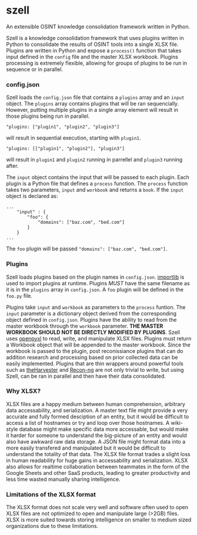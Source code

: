 # szell
An extensible OSINT knowledge consolidation framework written in Python.

Szell is a knowledge consolidation framework that uses plugins written in Python to consolidate the results of OSINT tools into a single XLSX file. Plugins are written in Python and expose a ```process()``` function that takes input defined in the ```config``` file and the master XLSX workbook. Plugins processing is extremely flexible, allowing for groups of plugins to be run in sequence or in parallel.

### config.json

Szell loads the ```config.json``` file that contains a ```plugins``` array and an ```input``` object. The ```plugins``` array contains plugins that will be ran sequencially. However, putting multiple plugins in a single array element will result in those plugins being run in parallel.

```
"plugins: ["plugin1", "plugin2", "plugin3"]
``` 
will result in sequential execution, starting with ```plugin1```.

```
"plugins: [["plugin1", "plugin2"], "plugin3"]
``` 
will result in ```plugin1``` and ```plugin2``` running in parrellel and ```plugin3``` running after.

The ```input``` object contains the input that will be passed to each plugin. Each plugin is a Python file that defines a ```process``` function. The ```process``` function takes two parameters, ```input``` and ```workbook``` and returns a ```book```. If the ```input``` object is declared as:
```
...
    "input" : {
        "foo": {
            "domains": ["baz.com", "bed.com"]
        }
    }
...
```
The ```foo``` plugin will be passed ```"domains": ["baz.com", "bed.com"]```.

### Plugins
Szell loads plugins based on the plugin names in ```config.json```. [importlib](https://docs.python.org/3/library/importlib.html) is used to import plugins at runtime. Plugins _MUST_ have the same filename as it is in the ```plugins``` array in ```config.json```. A ```foo``` plugin will be defined in the ```foo.py``` file.

Plugins take ```input``` and ```workbook``` as parameters to the ```process``` funtion. The ```input``` parameter is a dictionary object derived from the corresponding object defined in ```config.json```.  Plugins have the ability to read from the master workbook through the ```workbook``` parameter. **THE MASTER WORKBOOK SHOULD NOT BE DIRECTLY MODIFIED BY PLUGINS**. Szell uses [openpyxl](https://openpyxl.readthedocs.io/en/stable/) to read, write, and manipulate XLSX files. Plugins must return a Workbook object that will be appended to the master workbook. Since the workbook is passed to the plugin, post reconissiance plugins that can do addition research and processing based on prior collected data can be easily implemented. Plugins that are thin wrappers around powerful tools such as [theHarvester](https://github.com/laramies/theHarvester) and [Recon-ng](https://github.com/lanmaster53/recon-ng) are not only  trivial to write, but using Szell, can be ran in parallel and then have their data consolidated.

### Why XLSX?
XLSX files are a happy medium between human comprehension, arbitrary data accessability, and serialization. A master text file might provide a very accurate and fully formed desciption of an entity, but it would be difficult to access a list of hostnames or try and loop over those hostnames. A wiki-style database might make specific data more accessable, but would make it harder for someone to understand the big-picture of an entity and would also have awkward raw data storage. A JSON file might format data into a more easily transfered and manipulated but it would be difficult to understand the totality of that data. The XLSX file format trades a slight loss in human readability for huge gains in accessability and serialization. XLSX also allows for realtime collaboration between teammates in the form of the Google Sheets and other SaaS products, leading to greater productivity and less time wasted manually sharing intelligence.

### Limitations of the XLSX format
The XLSX format does not scale very well and software often used to open XLSX files are not optimized to open and manipulate large (>2GB) files. XLSX is more suited towards storing intelligence on smaller to medium sized organizations due to these limitations. 
